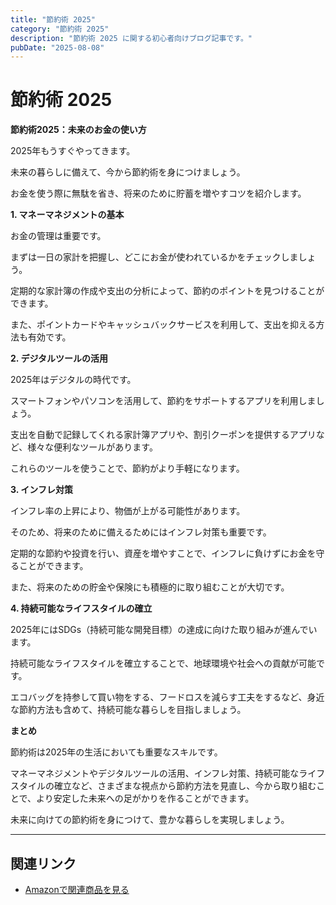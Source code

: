```yaml
---
title: "節約術 2025"
category: "節約術 2025"
description: "節約術 2025 に関する初心者向けブログ記事です。"
pubDate: "2025-08-08"
---
```


# 節約術 2025

**節約術2025：未来のお金の使い方**

2025年もうすぐやってきます。

未来の暮らしに備えて、今から節約術を身につけましょう。

お金を使う際に無駄を省き、将来のために貯蓄を増やすコツを紹介します。



**1. マネーマネジメントの基本**

お金の管理は重要です。

まずは一日の家計を把握し、どこにお金が使われているかをチェックしましょう。

定期的な家計簿の作成や支出の分析によって、節約のポイントを見つけることができます。

また、ポイントカードやキャッシュバックサービスを利用して、支出を抑える方法も有効です。



**2. デジタルツールの活用**

2025年はデジタルの時代です。

スマートフォンやパソコンを活用して、節約をサポートするアプリを利用しましょう。

支出を自動で記録してくれる家計簿アプリや、割引クーポンを提供するアプリなど、様々な便利なツールがあります。

これらのツールを使うことで、節約がより手軽になります。



**3. インフレ対策**

インフレ率の上昇により、物価が上がる可能性があります。

そのため、将来のために備えるためにはインフレ対策も重要です。

定期的な節約や投資を行い、資産を増やすことで、インフレに負けずにお金を守ることができます。

また、将来のための貯金や保険にも積極的に取り組むことが大切です。



**4. 持続可能なライフスタイルの確立**

2025年にはSDGs（持続可能な開発目標）の達成に向けた取り組みが進んでいます。

持続可能なライフスタイルを確立することで、地球環境や社会への貢献が可能です。

エコバッグを持参して買い物をする、フードロスを減らす工夫をするなど、身近な節約方法も含めて、持続可能な暮らしを目指しましょう。



**まとめ**

節約術は2025年の生活においても重要なスキルです。

マネーマネジメントやデジタルツールの活用、インフレ対策、持続可能なライフスタイルの確立など、さまざまな視点から節約方法を見直し、今から取り組むことで、より安定した未来への足がかりを作ることができます。

未来に向けての節約術を身につけて、豊かな暮らしを実現しましょう。



---

## 関連リンク

- [Amazonで関連商品を見る](https://www.amazon.co.jp/s?k=%E7%AF%80%E7%B4%84%E8%A1%93+2025&tag=autowritehubai-22)
